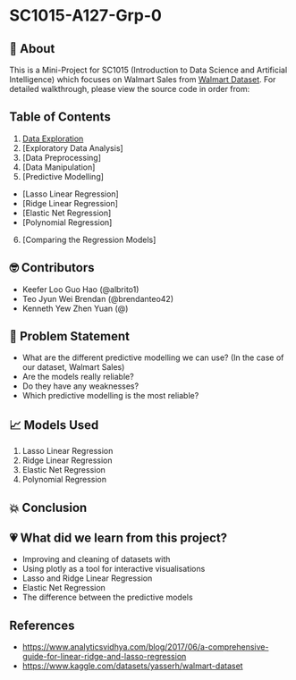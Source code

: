# SC1015-A127-Grp-0

## 🚀 About

This is a Mini-Project for SC1015 (Introduction to Data Science and Artificial Intelligence) which focuses on Walmart Sales from [Walmart Dataset](https://www.kaggle.com/datasets/yasserh/walmart-dataset). For detailed walkthrough, please view the source code in order from:

## Table of Contents
1. [Data Exploration](https://github.com/nicklimmm/movie-analysis/blob/main/data-extraction.ipynb)
2. [Exploratory Data Analysis]
3. [Data Preprocessing]
4. [Data Manipulation]
5. [Predictive Modelling]
  - [Lasso Linear Regression]
  - [Ridge Linear Regression]
  - [Elastic Net Regression]
  - [Polynomial Regression]
6. [Comparing the Regression Models]
  
## 🤓 Contributors

- Keefer Loo Guo Hao (@albrito1)
- Teo Jyun Wei Brendan (@brendanteo42)
- Kenneth Yew Zhen Yuan (@)

## 🧠 Problem Statement

- What are the different predictive modelling we can use? (In the case of our dataset, Walmart Sales)
- Are the models really reliable? 
- Do they have any weaknesses? 
- Which predictive modelling is the most reliable?

## 📈 Models Used

1. Lasso Linear Regression
2. Ridge Linear Regression
3. Elastic Net Regression
4. Polynomial Regression

## 💥 Conclusion



## 💗 What did we learn from this project?

- Improving and cleaning of datasets with
- Using plotly as a tool for interactive visualisations
- Lasso and Ridge Linear Regression
- Elastic Net Regression
- The difference between the predictive models

## References

- <https://www.analyticsvidhya.com/blog/2017/06/a-comprehensive-guide-for-linear-ridge-and-lasso-regression>
- <https://www.kaggle.com/datasets/yasserh/walmart-dataset>

